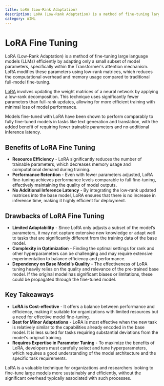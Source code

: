 ```yaml
---
title: LoRA (Low-Rank Adaptation)
description: LoRA (Low-Rank Adaptation) is a method of fine-tuning large language models (LLMs) efficiently by adapting only a small subset of model parameters, specifically within the Transformer's attention mechanism
category: AIML
---
```


# LoRA Fine Tuning

LoRA (Low-Rank Adaptation) is a method of fine-tuning large language models (LLMs) efficiently by adapting only a small subset of model parameters, specifically within the Transformer's attention mechanism. LoRA modifies these parameters using low-rank matrices, which reduces the computational overhead and memory usage compared to traditional full-model fine-tuning.

[LoRA](https://code.pieces.app/blog/lora-ai-and-generated-labels) involves updating the weight matrices of a neural network by applying a low-rank decomposition. This technique uses significantly fewer parameters than full-rank updates, allowing for more efficient training with minimal loss of model performance.

Models fine-tuned with LoRA have been shown to perform comparably to fully fine-tuned models in tasks like text generation and translation, with the added benefit of requiring fewer trainable parameters and no additional inference latency.

## Benefits of LoRA Fine Tuning

* **Resource Efficiency** - LoRA significantly reduces the number of trainable parameters, which decreases memory usage and computational demand during training.
* **Performance Retention** - Even with fewer parameters adjusted, LoRA fine-tuning achieves performance levels comparable to full fine-tuning, effectively maintaining the quality of model outputs.
* **No Additional Inference Latency** - By integrating the low-rank updated matrices into the base model, LoRA ensures that there is no increase in inference time, making it highly efficient for deployment.

## Drawbacks of LoRA Fine Tuning

* **Limited Adaptability** - Since LoRA only adjusts a subset of the model’s parameters, it may not capture extensive new knowledge or adapt well to tasks that are significantly different from the training data of the base model.
* **Complexity in Optimization** - Finding the optimal settings for rank and other hyperparameters can be challenging and may require extensive experimentation to balance efficiency and performance.
* **Dependency on Base Model’s Quality** - The effectiveness of LoRA tuning heavily relies on the quality and relevance of the pre-trained base model. If the original model has significant biases or limitations, these could be propagated through the fine-tuned model.

## Key Takeaways

* **LoRA is Cost-effective** - It offers a balance between performance and efficiency, making it suitable for organizations with limited resources but a need for effective model fine-tuning.
* **Best for Minor Adaptations** - LoRA is most effective when the new task is relatively similar to the capabilities already encoded in the base model. It is less suited for tasks requiring substantial deviations from the model's original training.
* **Requires Expertise in Parameter Tuning** - To maximize the benefits of LoRA, developers must carefully select and tune hyperparameters, which requires a good understanding of the model architecture and the specific task requirements.

LoRA is a valuable technique for organizations and researchers looking to fine-tune [large models](https://code.pieces.app/whitepapers/getting-started-with-large-language-models-llms) more sustainably and efficiently, without the significant overhead typically associated with such processes.